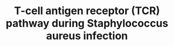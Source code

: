 ---
annotations:
- type: Pathway Ontology
  value: infectious disease pathway
- type: Pathway Ontology
  value: immune response pathway
- type: Cell Type Ontology
  value: T cell
- type: Disease Ontology
  value: toxic shock syndrome
authors:
- AAR&Co
- Egonw
- Mkutmon
- Khanspers
- AlexanderPico
- Evelo
- AMTan
- MaintBot
- Eweitz
description: 'This pathway is based on Figure 4 of "A Model of an Integrated Immune
  System Pathway in Homo sapiens and Its Interaction with Superantigen Producing Expression
  Regulatory Pathway in Staphylococcus aureus: Comparing Behavior of Pathogen Perturbed
  and Unperturbed Pathway"(see bibliography). The pathway displays the T-cell receptors
  of homo sapiens when infected with the disease Staphylococcus Enterotoxin B. The
  binding of a superantigen to the T cell receptor results in a protein signaling
  pathway resulting in cell proliferation, differentiation, and immune response due
  to altered DNA expression. SEB refers to Staphylococcal Enterotoxin B.'
last-edited: 2022-02-26
organisms:
- Homo sapiens
redirect_from:
- /index.php/Pathway:WP3863
- /instance/WP3863
schema-jsonld:
- '@context': https://schema.org/
  '@id': https://wikipathways.github.io/pathways/WP3863.html
  '@type': Dataset
  creator:
    '@type': Organization
    name: WikiPathways
  description: 'This pathway is based on Figure 4 of "A Model of an Integrated Immune
    System Pathway in Homo sapiens and Its Interaction with Superantigen Producing
    Expression Regulatory Pathway in Staphylococcus aureus: Comparing Behavior of
    Pathogen Perturbed and Unperturbed Pathway"(see bibliography). The pathway displays
    the T-cell receptors of homo sapiens when infected with the disease Staphylococcus
    Enterotoxin B. The binding of a superantigen to the T cell receptor results in
    a protein signaling pathway resulting in cell proliferation, differentiation,
    and immune response due to altered DNA expression. SEB refers to Staphylococcal
    Enterotoxin B.'
  keywords:
  - PIP3
  - MALT1
  - DLGH1
  - CHUK
  - CD28
  - PTPRC
  - CD4
  - GRP1
  - Calcium
  - RAF
  - BCL10
  - PI3K
  - PDK1
  - MEK1
  - IKBKG
  - TNF
  - FYN
  - JNK2
  - ITK
  - SOS
  - CARMA1
  - FOS
  - NFKB1
  - AP1
  - CTLA4
  - PLCG1
  - IL10
  - CD8A
  - Calmodulin
  - IFNG
  - TAK1
  - GADS
  - NFAT
  - JUN
  - DAG1
  - MEK2
  - IL5
  - AKT
  - MKK7
  - CD40L
  - NFKBIA
  - NIK
  - CDK4
  - PAK
  - SLP76
  - TRBJ1-4
  - GRB2
  - PRKCQ
  - CBL
  - COT
  - PD1
  - GSK3B
  - ICOS
  - CD3D
  - ZAP70
  - NCK
  - SHP1
  - TRAJ10
  - CSF2
  - RAS
  - LCK
  - IL4
  - AHSA1
  - ERK
  - LAT
  - IL2
  - IP3
  - IKBKB
  - CHP1
  license: CC0
  name: T-cell antigen receptor (TCR) pathway during Staphylococcus aureus infection
seo: CreativeWork
title: T-cell antigen receptor (TCR) pathway during Staphylococcus aureus infection
wpid: WP3863
---